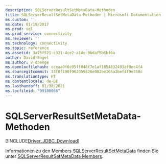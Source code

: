 ```yaml
---
description: SQLServerResultSetMetaData-Methoden
title: SQLServerResultSetMetaData-Methoden | Microsoft-Dokumentation
ms.custom: ''
ms.date: 01/19/2017
ms.prod: sql
ms.prod_service: connectivity
ms.reviewer: ''
ms.technology: connectivity
ms.topic: reference
ms.assetid: 3a75f521-c321-4ce2-a14e-9bdaf5b6bf6a
author: David-Engel
ms.author: v-daenge
ms.openlocfilehash: cceaa0f6c95ff046f7e1af1854832493af0ec4f4
ms.sourcegitcommit: 33f0f190f962059826e002be165a2bef4f9e350c
ms.translationtype: HT
ms.contentlocale: de-DE
ms.lasthandoff: 01/30/2021
ms.locfileid: "99180066"
---
```

# <a name="sqlserverresultsetmetadata-methods"></a>SQLServerResultSetMetaData-Methoden
[!INCLUDE[Driver_JDBC_Download](../../../includes/driver_jdbc_download.md)]

  Informationen zu den Members [SQLServerResultSetMetaData](../../../connect/jdbc/reference/sqlserverresultsetmetadata-class.md) finden Sie unter [SQLServerResultSetMetaData Members](../../../connect/jdbc/reference/sqlserverresultsetmetadata-members.md).  
  
  

